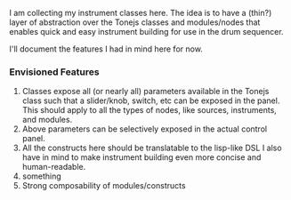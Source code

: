 I am collecting my instrument classes here. The idea is to have a (thin?) layer of abstraction over the Tonejs classes
and modules/nodes that enables quick and easy instrument building for use in the drum sequencer.

I'll document the features I had in mind here for now.

### Envisioned Features
1. Classes expose all (or nearly all) parameters available in the Tonejs class such that a slider/knob, switch, etc can
   be exposed in the panel. This should apply to all the types of nodes, like sources, instruments, and modules.
2. Above parameters can be selectively exposed in the actual control panel.
3. All the constructs here should be translatable to the lisp-like DSL I also have in mind to make instrument building
   even more concise and human-readable.
4. something
5. Strong composability of modules/constructs
